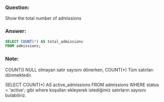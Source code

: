 ### Question:
Show the total number of admissions
### Answer:
```SQL
SELECT COUNT(*) AS total_admissions
FROM admissions;
```
### Note:
COUNT() NULL olmayan satır sayısını dönerken,
COUNT(*) Tüm satırları dönmektedir.

SELECT COUNT(*) AS active_admissions FROM admissions WHERE status = 'active'; gibi where koşulları 
ekleyerek istediğimiz satırların sayısını bulabiliriz.
